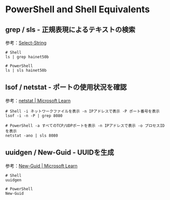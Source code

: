 # PowerShell and Shell Equivalents

## grep / sls - 正規表現によるテキストの検索
参考：[Select-String](https://learn.microsoft.com/ja-jp/powershell/module/microsoft.powershell.utility/select-string)
```
# Shell
ls | grep hainet50b

# PowerShell
ls | sls hainet50b
```

## lsof / netstat - ポートの使用状況を確認
参考：[netstat | Microsoft Learn](https://learn.microsoft.com/ja-jp/windows-server/administration/windows-commands/netstat)
```
# Shell -i ネットワークファイルを表示 -n IPアドレスで表示 -P ポート番号を表示
lsof -i -n -P | grep 8080

# PowerShell -a すべてのTCP/UDPポートを表示 -n IPアドレスで表示 -o プロセスIDを表示
netstat -ano | sls 8080
```

## uuidgen / New-Guid - UUIDを生成
参考：[New-Guid | Microsoft Learn](https://learn.microsoft.com/ja-jp/powershell/module/microsoft.powershell.utility/new-guid?view=powershell-7.3)
```
# Shell
uuidgen

# PowerShell
New-Guid
```